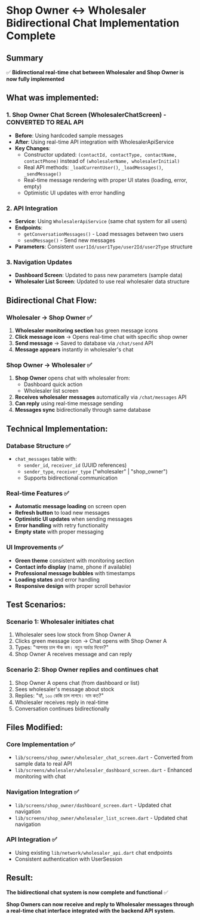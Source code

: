 # Shop Owner ↔ Wholesaler Bidirectional Chat Implementation Complete

## Summary

✅ **Bidirectional real-time chat between Wholesaler and Shop Owner is now fully implemented**

## What was implemented:

### 1. **Shop Owner Chat Screen (WholesalerChatScreen) - CONVERTED TO REAL API**

- **Before**: Using hardcoded sample messages
- **After**: Using real-time API integration with WholesalerApiService
- **Key Changes**:
  - Constructor updated: `(contactId, contactType, contactName, contactPhone)` instead of `(wholesalerName, wholesalerInitial)`
  - Real API methods: `_loadCurrentUser()`, `_loadMessages()`, `_sendMessage()`
  - Real-time message rendering with proper UI states (loading, error, empty)
  - Optimistic UI updates with error handling

### 2. **API Integration**

- **Service**: Using `WholesalerApiService` (same chat system for all users)
- **Endpoints**:
  - `getConversationMessages()` - Load messages between two users
  - `sendMessage()` - Send new messages
- **Parameters**: Consistent `user1Id/user1Type/user2Id/user2Type` structure

### 3. **Navigation Updates**

- **Dashboard Screen**: Updated to pass new parameters (sample data)
- **Wholesaler List Screen**: Updated to use real wholesaler data structure

## Bidirectional Chat Flow:

### **Wholesaler → Shop Owner** ✅

1. **Wholesaler monitoring section** has green message icons
2. **Click message icon** → Opens real-time chat with specific shop owner
3. **Send message** → Saved to database via `/chat/send` API
4. **Message appears** instantly in wholesaler's chat

### **Shop Owner → Wholesaler** ✅

1. **Shop Owner** opens chat with wholesaler from:
   - Dashboard quick action
   - Wholesaler list screen
2. **Receives wholesaler messages** automatically via `/chat/messages` API
3. **Can reply** using real-time message sending
4. **Messages sync** bidirectionally through same database

## Technical Implementation:

### **Database Structure** ✅

- `chat_messages` table with:
  - `sender_id`, `receiver_id` (UUID references)
  - `sender_type`, `receiver_type` ("wholesaler" | "shop_owner")
  - Supports bidirectional communication

### **Real-time Features** ✅

- **Automatic message loading** on screen open
- **Refresh button** to load new messages
- **Optimistic UI updates** when sending messages
- **Error handling** with retry functionality
- **Empty state** with proper messaging

### **UI Improvements** ✅

- **Green theme** consistent with monitoring section
- **Contact info display** (name, phone if available)
- **Professional message bubbles** with timestamps
- **Loading states** and error handling
- **Responsive design** with proper scroll behavior

## Test Scenarios:

### **Scenario 1: Wholesaler initiates chat**

1. Wholesaler sees low stock from Shop Owner A
2. Clicks green message icon → Chat opens with Shop Owner A
3. Types: "আপনার চাল স্টক কম। নতুন অর্ডার দিবেন?"
4. Shop Owner A receives message and can reply

### **Scenario 2: Shop Owner replies and continues chat**

1. Shop Owner A opens chat (from dashboard or list)
2. Sees wholesaler's message about stock
3. Replies: "হ্যাঁ, ১০০ কেজি চাল লাগবে। দাম কত?"
4. Wholesaler receives reply in real-time
5. Conversation continues bidirectionally

## Files Modified:

### **Core Implementation** ✅

- `lib/screens/shop_owner/wholesaler_chat_screen.dart` - Converted from sample data to real API
- `lib/screens/wholesaler/wholesaler_dashboard_screen.dart` - Enhanced monitoring with chat

### **Navigation Integration** ✅

- `lib/screens/shop_owner/dashboard_screen.dart` - Updated chat navigation
- `lib/screens/shop_owner/wholesaler_list_screen.dart` - Updated chat navigation

### **API Integration** ✅

- Using existing `lib/network/wholesaler_api.dart` chat endpoints
- Consistent authentication with UserSession

## Result:

**The bidirectional chat system is now complete and functional** ✅

**Shop Owners can now receive and reply to Wholesaler messages through a real-time chat interface integrated with the backend API system.**
